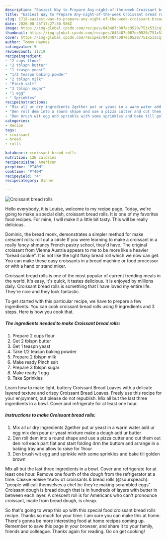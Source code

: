 ```yaml
---
description: "Easiest Way to Prepare Any-night-of-the-week Croissant bread rolls"
title: "Easiest Way to Prepare Any-night-of-the-week Croissant bread rolls"
slug: 1718-easiest-way-to-prepare-any-night-of-the-week-croissant-bread-rolls
date: 2020-08-25T17:27:50.986Z
image: https://img-global.cpcdn.com/recipes/043487c087ec9520/751x532cq70/croissant-bread-rolls-recipe-main-photo.jpg
thumbnail: https://img-global.cpcdn.com/recipes/043487c087ec9520/751x532cq70/croissant-bread-rolls-recipe-main-photo.jpg
cover: https://img-global.cpcdn.com/recipes/043487c087ec9520/751x532cq70/croissant-bread-rolls-recipe-main-photo.jpg
author: Tommy Haynes
ratingvalue: 5
reviewcount: 11719
recipeingredient:
- "2 cups flour"
- "2 tblspn butter"
- "1 teaspn yeast"
- "1/2 teaspn baking powder"
- "2 tblspn milk"
- "Pinch salt"
- "3 tblspn sugar"
- "1 egg"
- " Sprinkles"
recipeinstructions:
- "Mix all ur dry ingredients 2gether put ur yeast in a warm water add ur egg mix den pour ur yeast mixture make a dough add ur butter"
- "Den roll dem into a round shape and use a pizza cutter and cut them out den roll each part flat and start folding 4rm the buttom and arrange in a baking tray and allow to raise for 1hour"
- "Den brush wit egg and sprinkle with some sprinkles and bake till golden brown"
categories:
- Recipe
tags:
- croissant
- bread
- rolls

katakunci: croissant bread rolls 
nutrition: 126 calories
recipecuisine: American
preptime: "PT40M"
cooktime: "PT40M"
recipeyield: "4"
recipecategory: Dinner

---
```



![Croissant bread rolls](https://img-global.cpcdn.com/recipes/043487c087ec9520/751x532cq70/croissant-bread-rolls-recipe-main-photo.jpg)

Hello everybody, it is Louise, welcome to my recipe page. Today, we're going to make a special dish, croissant bread rolls. It is one of my favorites food recipes. For mine, I will make it a little bit tasty. This will be really delicious.

Dominic, the bread monk, demonstrates a simpler method for make crescent rolls: roll out a circle If you were learning to make a croissant in a really fancy-shmancy French pastry school, they&#39;d have. The original croissant from Vienna Austria appears to me to be more like a heavier &#34;bread cookie&#34;. It is not like the light flaky bread roll which we now can get. You can make these easy croissants in a bread machine or food processor or with a hand or stand mixer.

Croissant bread rolls is one of the most popular of current trending meals in the world. It's easy, it's quick, it tastes delicious. It is enjoyed by millions daily. Croissant bread rolls is something that I have loved my entire life. They're nice and they look fantastic.


To get started with this particular recipe, we have to prepare a few ingredients. You can cook croissant bread rolls using 9 ingredients and 3 steps. Here is how you cook that.

<!--inarticleads1-->

##### The ingredients needed to make Croissant bread rolls:

1. Prepare 2 cups flour
1. Get 2 tblspn butter
1. Get 1 teaspn yeast
1. Take 1/2 teaspn baking powder
1. Prepare 2 tblspn milk
1. Make ready Pinch salt
1. Prepare 3 tblspn sugar
1. Make ready 1 egg
1. Take  Sprinkles


Learn how to make light, buttery Croissant Bread Loaves with a delicate layered texture and crispy Croissant Bread Loaves. Freely use this recipe for your enjoyment, but please do not republish. Mix all but the last three ingredients in a bowl. Cover and refrigerate for at least one hour. 

<!--inarticleads2-->

##### Instructions to make Croissant bread rolls:

1. Mix all ur dry ingredients 2gether put ur yeast in a warm water add ur egg mix den pour ur yeast mixture make a dough add ur butter
1. Den roll dem into a round shape and use a pizza cutter and cut them out den roll each part flat and start folding 4rm the buttom and arrange in a baking tray and allow to raise for 1hour
1. Den brush wit egg and sprinkle with some sprinkles and bake till golden brown


Mix all but the last three ingredients in a bowl. Cover and refrigerate for at least one hour. Remove one fourth of the dough from the refrigerator at a time. Самые новые твиты от croissants &amp; bread rolls (@sourxpeach): &#34;people will call themselves a chef bc they&#39;re making scrambled eggs&#34;. Croissant dough is bread dough that is in hundreds of layers with butter in between each layer. A crescent roll is for Americans who can&#39;t pronounce croissant, made from bread dough, is cheap. 

So that's going to wrap this up with this special food croissant bread rolls recipe. Thanks so much for your time. I am sure you can make this at home. There's gonna be more interesting food at home recipes coming up. Remember to save this page in your browser, and share it to your family, friends and colleague. Thanks again for reading. Go on get cooking!
